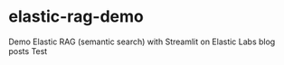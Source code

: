 # elastic-rag-demo
Demo Elastic RAG (semantic search) with Streamlit on Elastic Labs blog posts
Test

